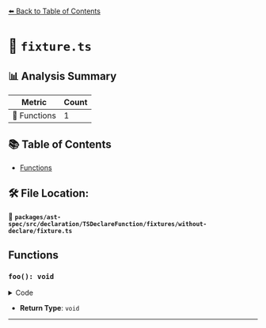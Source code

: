 [⬅️ Back to Table of Contents](../../../../../../../index.md)

# 📄 `fixture.ts`

## 📊 Analysis Summary

| Metric | Count |
|--------|-------|
| 🔧 Functions | 1 |

## 📚 Table of Contents

- [Functions](#functions)

## 🛠️ File Location:
📂 **`packages/ast-spec/src/declaration/TSDeclareFunction/fixtures/without-declare/fixture.ts`**

## Functions

### `foo(): void`

<details><summary>Code</summary>

```ts
function foo(): void;
```
</details>

- **Return Type**: `void`

---